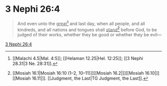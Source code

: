 # 3 Nephi 26:4

> And even unto the <u>great</u>[^a] and last day, when all people, and all kindreds, and all nations and tongues shall <u>stand</u>[^b] before God, to be judged of their works, whether they be good or whether they be evil—

[3 Nephi 26:4](https://www.churchofjesuschrist.org/study/scriptures/bofm/3-ne/26?lang=eng&id=p4#p4)


[^a]: [[Malachi 4.5|Mal. 4:5]]; [[Helaman 12.25|Hel. 12:25]]; [[3 Nephi 28.31|3 Ne. 28:31]].  
[^b]: [[Mosiah 16.1|Mosiah 16:10 (1–2, 10–11)]][[Mosiah 16.2|]][[Mosiah 16.10|]][[Mosiah 16.11|]]. [[Judgment, the Last|TG Judgment, the Last]].  
